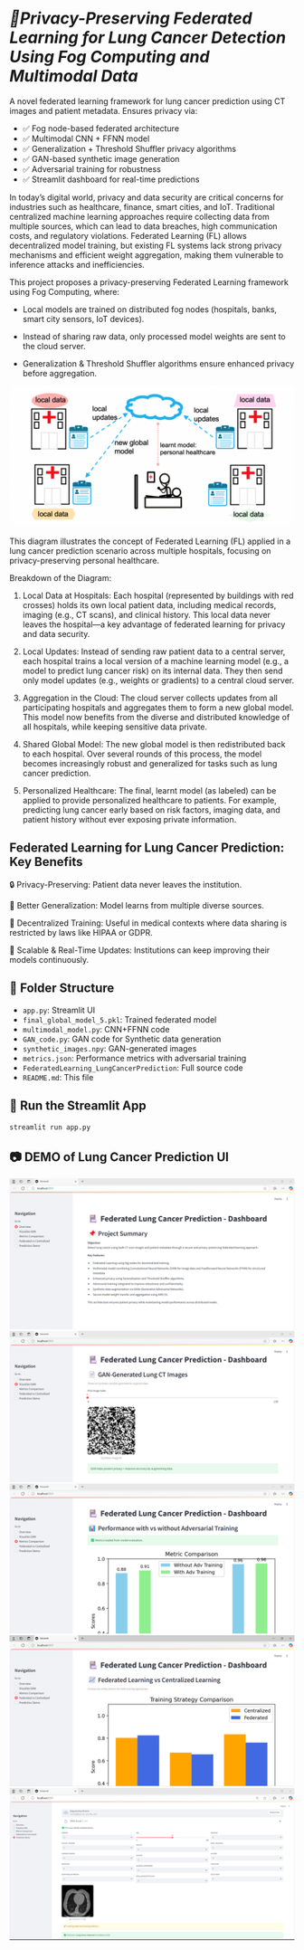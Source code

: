 # *🏥Privacy-Preserving Federated Learning for Lung Cancer Detection Using Fog Computing and Multimodal Data*

A novel federated learning framework for lung cancer prediction using CT images and patient metadata. Ensures privacy via:
- ✅ Fog node-based federated architecture
- ✅ Multimodal CNN + FFNN model
- ✅ Generalization + Threshold Shuffler privacy algorithms
- ✅ GAN-based synthetic image generation
- ✅ Adversarial training for robustness
- ✅ Streamlit dashboard for real-time predictions


In today’s digital world, privacy and data security are critical concerns for industries such as healthcare, finance, smart cities, and IoT. Traditional centralized machine learning approaches require collecting data from multiple sources, which can lead to data breaches, high communication costs, and regulatory violations. Federated Learning (FL) allows decentralized model training, but existing FL systems lack strong privacy mechanisms and efficient weight aggregation, making them vulnerable to inference attacks and inefficiencies. 

This project proposes a privacy-preserving Federated Learning framework using Fog Computing, where: 

- Local models are trained on distributed fog nodes (hospitals, banks, smart city sensors, IoT devices).

- Instead of sharing raw data, only processed model weights are sent to the cloud server.

- Generalization & Threshold Shuffler algorithms ensure enhanced privacy before aggregation.

![Project Diagram](images/diagram.png)

This diagram illustrates the concept of Federated Learning (FL) applied in a lung cancer prediction scenario across multiple hospitals, focusing on privacy-preserving personal healthcare.

Breakdown of the Diagram:
1. Local Data at Hospitals:
Each hospital (represented by buildings with red crosses) holds its own local patient data, including medical records, imaging (e.g., CT scans), and clinical history. This local data never leaves the hospital—a key advantage of federated learning for privacy and data security.

2. Local Updates:
Instead of sending raw patient data to a central server, each hospital trains a local version of a machine learning model (e.g., a model to predict lung cancer risk) on its internal data. They then send only model updates (e.g., weights or gradients) to a central cloud server.

3. Aggregation in the Cloud:
The cloud server collects updates from all participating hospitals and aggregates them to form a new global model. This model now benefits from the diverse and distributed knowledge of all hospitals, while keeping sensitive data private.

4. Shared Global Model:
The new global model is then redistributed back to each hospital. Over several rounds of this process, the model becomes increasingly robust and generalized for tasks such as lung cancer prediction.

5. Personalized Healthcare:
The final, learnt model (as labeled) can be applied to provide personalized healthcare to patients. For example, predicting lung cancer early based on risk factors, imaging data, and patient history without ever exposing private information.


## **Federated Learning for Lung Cancer Prediction: Key Benefits**

🔒 Privacy-Preserving: Patient data never leaves the institution.

🧠 Better Generalization: Model learns from multiple diverse sources.

🏥 Decentralized Training: Useful in medical contexts where data sharing is restricted by laws like HIPAA or GDPR.

🚀 Scalable & Real-Time Updates: Institutions can keep improving their models continuously.


 ## 📁 Folder Structure
- `app.py`: Streamlit UI
- `final_global_model_5.pkl`: Trained federated model
- `multimodal_model.py`: CNN+FFNN code
- `GAN_code.py`: GAN code for Synthetic data generation
- `synthetic_images.npy`: GAN-generated images
- `metrics.json`: Performance metrics with adversarial training
- `FederatedLearning_LungCancerPrediction`: Full source code
- `README.md`: This file


 ## 🚀 Run the Streamlit App
```bash
streamlit run app.py
```

## 📷 DEMO of Lung Cancer Prediction UI

![Project Diagram](images/1.png)        
![Project Diagram](images/2.png)              
![Project Diagram](images/3.png)
![Project Diagram](images/4.png)        
![Project Diagram](images/5.png)
